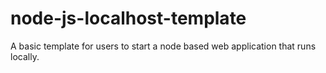 # node-js-localhost-template
A basic template for users to start a node based web application that runs locally.
